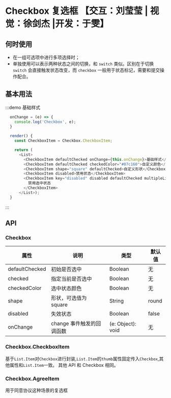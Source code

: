 # Checkbox 复选框 【交互：刘莹莹 | 视觉：徐剑杰 |开发：于雯】

## 何时使用

- 在一组可选项中进行多项选择时；
- 单独使用可以表示两种状态之间的切换，和 `switch` 类似。区别在于切换 `switch` 会直接触发状态改变，而 `checkbox` 一般用于状态标记，需要和提交操作配合。

## 基本用法

:::demo 基础样式

```js
  onChange = (e) => {
    console.log('Checkbox', e);
  }
  
  render() {
    const CheckboxItem = Checkbox.CheckboxItem;

    return (
      <List>
        <CheckboxItem defaultChecked onChange={this.onChange}>基础样式</CheckboxItem>
        <CheckboxItem defaultChecked checkedColor="#07c160">自定义颜色</CheckboxItem>
        <CheckboxItem shape="square" defaultChecked>自定义形状</CheckboxItem>
        <CheckboxItem disabled>禁用状态</CheckboxItem>
        <CheckboxItem key="disabled" disabled defaultChecked multipleLine>
          禁用选中状态
        </CheckboxItem>
      </List>);
  }
```
:::



## API

### Checkbox

|属性 | 说明 | 类型 | 默认值|
|----|-----|------|------|
| defaultChecked  |  初始是否选中  | Boolean   | 无  |
| checked         |   指定当前是否选中   | Boolean  | 无  |
| checkedColor    |   选中状态颜色   | Boolean  | 无  |
| shape           |   形状，可选值为 square   | String  | round  |
| disabled        |    失效状态    | Boolean |  false  |
| onChange        | change 事件触发的回调函数 | (e: Object): void |   无  |

### Checkbox.CheckboxItem

基于`List.Item`对`Checkbox`进行封装,`List.Item`的`thumb`属性固定传入`Checkbox`,其他属性和`List.Item`一致。
其他 API 和 Checkbox 相同。

### Checkbox.AgreeItem

用于同意协议这种场景的复选框
